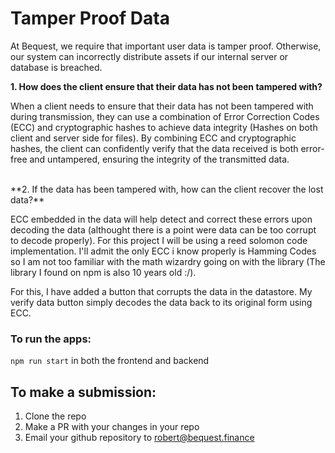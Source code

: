 # Tamper Proof Data

At Bequest, we require that important user data is tamper proof. Otherwise, our system can incorrectly distribute assets if our internal server or database is breached. 

**1. How does the client ensure that their data has not been tampered with?**

When a client needs to ensure that their data has not been tampered with during transmission, they can use a combination of Error Correction Codes (ECC) and cryptographic hashes to achieve data integrity (Hashes on both client and server side for files). By combining ECC and cryptographic hashes, the client can confidently verify that the data received is both error-free and untampered, ensuring the integrity of the transmitted data.

<br />
**2. If the data has been tampered with, how can the client recover the lost data?**

 ECC embedded in the data will help detect and correct these errors upon decoding the data (althought there is a point were data can be too corrupt to decode properly). For this project I will be using a reed solomon code implementation. I'll admit the only ECC i know properly is Hamming Codes so I am not too familiar with the math wizardry going on with the library (The library I found on npm is also 10 years old :/). 

For this, I have added a button that corrupts the data in the datastore. My verify data button simply decodes the data back to its original form using ECC. 

### To run the apps:
```npm run start``` in both the frontend and backend

## To make a submission:
1. Clone the repo
2. Make a PR with your changes in your repo
3. Email your github repository to robert@bequest.finance
